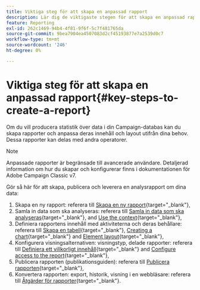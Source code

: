 ```yaml
---
title: Viktiga steg för att skapa en anpassad rapport
description: Lär dig de viktigaste stegen för att skapa en anpassad rapport
feature: Reporting
exl-id: 262c1469-94b4-4f81-9f6f-5c7f481765da
source-git-commit: 9bea7904ea4507083d2cf45193877e7a2539d0c7
workflow-type: tm+mt
source-wordcount: '246'
ht-degree: 0%

---
```


# Viktiga steg för att skapa en anpassad rapport{#key-steps-to-create-a-report}

Om du vill producera statistik över data i din Campaign-databas kan du skapa rapporter och anpassa deras innehåll och layout utifrån dina behov. Dessa rapporter kan delas med andra operatorer.

>[!NOTE]
>
>Anpassade rapporter är begränsade till avancerade användare. Detaljerad information om hur du skapar och konfigurerar finns i dokumentationen för Adobe Campaign Classic v7.

Gör så här för att skapa, publicera och leverera en analysrapport om dina data:

1. Skapa en ny rapport: referera till [Skapa en ny rapport](https://experienceleague.adobe.com/docs/campaign-classic/using/reporting/creating-new-reports/creating-a-new-report.html){target="_blank"},
1. Samla in data som ska analyseras: referera till [Samla in data som ska analyseras](https://experienceleague.adobe.com/docs/campaign-classic/using/reporting/creating-new-reports/collecting-data-to-analyze.html){target="_blank"}, and [Use the context](https://experienceleague.adobe.com/docs/campaign-classic/using/reporting/creating-new-reports/collecting-data-to-analyze.html){target="_blank"},
1. Definiera rapportens innehåll med aktiviteterna och deras behållare: referera till [Skapa en tabell](https://experienceleague.adobe.com/docs/campaign-classic/using/reporting/creating-new-reports/creating-a-table.html){target="_blank"}, [Creating a chart](https://experienceleague.adobe.com/docs/campaign-classic/using/reporting/creating-new-reports/creating-a-chart.html){target="_blank"} and [Element layout](https://experienceleague.adobe.com/docs/campaign-classic/using/reporting/creating-new-reports/element-layout.html){target="_blank"},
1. Konfigurera visningsalternativen: visningstyp, delade rapporter: referera till [Definiera ett villkorligt innehåll](https://experienceleague.adobe.com/docs/campaign-classic/using/reporting/creating-new-reports/defining-a-conditional-content.html){target="_blank"} and [Configure access to the report](https://experienceleague.adobe.com/docs/campaign-classic/using/reporting/creating-new-reports/configuring-access-to-the-report.html){target="_blank"},
1. Publicera rapporten (publikationsguiden): referera till [Publicera rapporten](https://experienceleague.adobe.com/docs/campaign-classic/using/reporting/creating-new-reports/configuring-access-to-the-report.html#publishing-the-report){target="_blank"},
1. Konvertera rapporten: export, historik, visning i en webbläsare: referera till [Åtgärder för rapporter](https://experienceleague.adobe.com/docs/campaign-classic/using/reporting/creating-new-reports/actions-on-reports.html){target="_blank"}.
